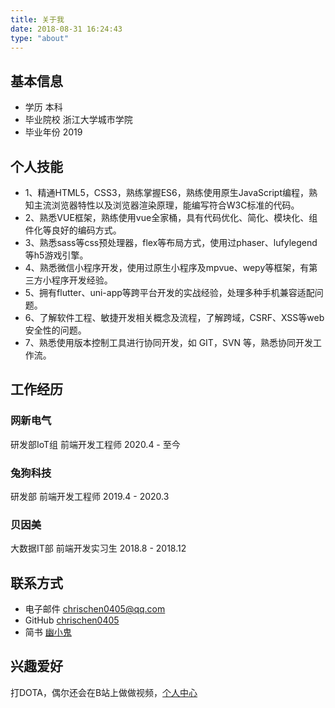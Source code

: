 ```yaml
---
title: 关于我
date: 2018-08-31 16:24:43
type: "about"
---
```


## 基本信息

- 学历 本科
- 毕业院校 浙江大学城市学院
- 毕业年份 2019

## 个人技能

- 1、精通HTML5，CSS3，熟练掌握ES6，熟练使用原生JavaScript编程，熟知主流浏览器特性以及浏览器渲染原理，能编写符合W3C标准的代码。
- 2、熟悉VUE框架，熟练使用vue全家桶，具有代码优化、简化、模块化、组件化等良好的编码方式。
- 3、熟悉sass等css预处理器，flex等布局方式，使用过phaser、lufylegend等h5游戏引擎。
- 4、熟悉微信小程序开发，使用过原生小程序及mpvue、wepy等框架，有第三方小程序开发经验。
- 5、拥有flutter、uni-app等跨平台开发的实战经验，处理多种手机兼容适配问题。
- 6、了解软件工程、敏捷开发相关概念及流程，了解跨域，CSRF、XSS等web安全性的问题。
- 7、熟悉使用版本控制工具进行协同开发，如 GIT，SVN 等，熟悉协同开发工作流。

## 工作经历

### 网新电气

研发部IoT组
前端开发工程师
2020.4 - 至今

### 兔狗科技

研发部
前端开发工程师
2019.4 - 2020.3

### 贝因美

大数据IT部
前端开发实习生
2018.8 - 2018.12

## 联系方式

- 电子邮件 [chrischen0405@qq.com](mailto:chrischen0405@qq.com)
- GitHub [chrischen0405](https://github.com/chrischen0405)
- 简书 [幽小鬼](https://www.jianshu.com/u/c6a5a7f59d5f)

## 兴趣爱好

打DOTA，偶尔还会在B站上做做视频，[个人中心](https://space.bilibili.com/17898937)